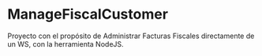 # ManageFiscalCustomer
Proyecto con el propósito de Administrar Facturas Fiscales directamente de un WS, con la herramienta NodeJS.
